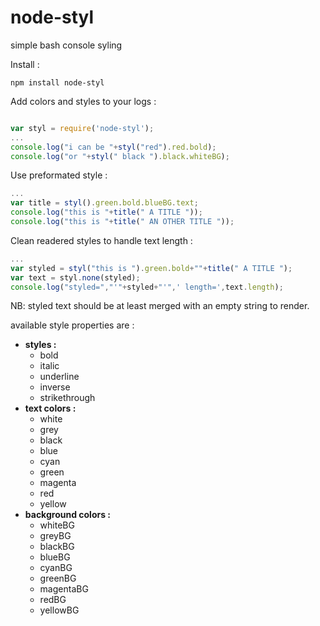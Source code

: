 # node-styl
simple bash console syling

Install :

```
npm install node-styl
```

Add colors and styles to your logs :
```javascript

var styl = require('node-styl');
...
console.log("i can be "+styl("red").red.bold);
console.log("or "+styl(" black ").black.whiteBG);
 ```

 Use preformated style :
 ```javascript
 ...
 var title = styl().green.bold.blueBG.text;
 console.log("this is "+title(" A TITLE "));
 console.log("this is "+title(" AN OTHER TITLE "));
 ```

 Clean readered styles to handle text length :
 ```javascript
 ...
 var styled = styl("this is ").green.bold+""+title(" A TITLE ");
 var text = styl.none(styled);
 console.log("styled=","'"+styled+"'",' length=',text.length);
 ```

NB: styled text should be at least merged with an empty string to render.

available style properties are :
* **styles :**
	* bold
	* italic
	* underline
	* inverse
	* strikethrough
* **text colors :**
	* white
	* grey
	* black
	* blue
	* cyan
	* green
	* magenta
	* red
	* yellow
* **background colors :**
	* whiteBG
	* greyBG
	* blackBG
	* blueBG
	* cyanBG
	* greenBG
	* magentaBG
	* redBG
	* yellowBG
